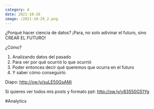 ```yaml
--- 
category: A 
date: 2021-10-26 
image: /2021-10-26_2.png 
--- 
```


¿Porqué hacer ciencia de datos? ¡Para, no solo adivinar el futuro, sino CREAR EL FUTURO!

¿Cómo?

1) Analizando datos del pasado
2) Para ver por qué ocurrió lo que ocurrió
3) Poder entonces decir qué queremos que ocurra en el futuro
4) Y saber cómo conseguirlo

Diapo: http://ow.ly/suLE50GsAMi

Si quieres ver todos mis posts y formato ppt: http://ow.ly/y83550G51Yg

#Analytics